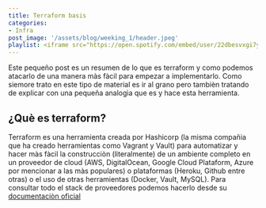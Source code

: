```yaml
---
title: Terraform basis
categories:
- Infra
post_image: '/assets/blog/weeking_1/header.jpeg'
playlist: <iframe src="https://open.spotify.com/embed/user/22dbesvxgi7yutcssxnumbkwa/playlist/3a9hhanGedf9u7Ud0l4Tcl" width="100%" height="380" frameborder="0" allowtransparency="true" allow="encrypted-media"></iframe>
---
```

Este pequeño post es un resumen de lo que es terraform y como podemos atacarlo de una manera màs fàcil para empezar a implementarlo. Como siemore trato en este tipo de material es ir al grano pero tambièn tratando de explicar con una pequeña analogìa que es y hace esta herramienta.

## ¿Què es terraform?

Terraform es una herramienta creada por Hashicorp (la misma compañia que ha creado herramientas como Vagrant y Vault) para automatizar y hacer màs fàcil la construcciòn (literalmente) de un ambiente completo en un proveedor de cloud (AWS, DigitalOcean, Google Cloud Plataform, Azure por mencionar a las màs populares) o plataformas (Heroku, Github entre otras) o el uso de otras herramientas (Docker, Vault, MySQL). Para consultar todo el stack de proveedores podemos hacerlo desde su [documentaciòn oficial](https://www.terraform.io/docs/providers/index.html)
